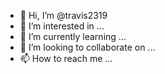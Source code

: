 - 👋 Hi, I’m @travis2319
- 👀 I’m interested in ...
- 🌱 I’m currently learning ...
- 💞️ I’m looking to collaborate on ...
- 📫 How to reach me ...

<!---
travis2319/travis2319 is a ✨ special ✨ repository because its `README.md` (this file) appears on your GitHub profile.
You can click the Preview link to take a look at your changes.
--->
